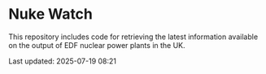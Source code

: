 # Nuke Watch

This repository includes code for retrieving the latest information available on the output of EDF nuclear power plants in the UK.

Last updated: 2025-07-19 08:21